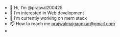- 👋 Hi, I’m @prajwal200425
- 👀 I’m interested in Web development 
- 🌱 I’m currently working on mern stack
- 📫 How to reach me prajwalmajgaonkar@gmail.com 
- 

<!---
prajwal200425/prajwal200425 is a ✨ special ✨ repository because its `README.md` (this file) appears on your GitHub profile.
You can click the Preview link to take a look at your changes.
--->
